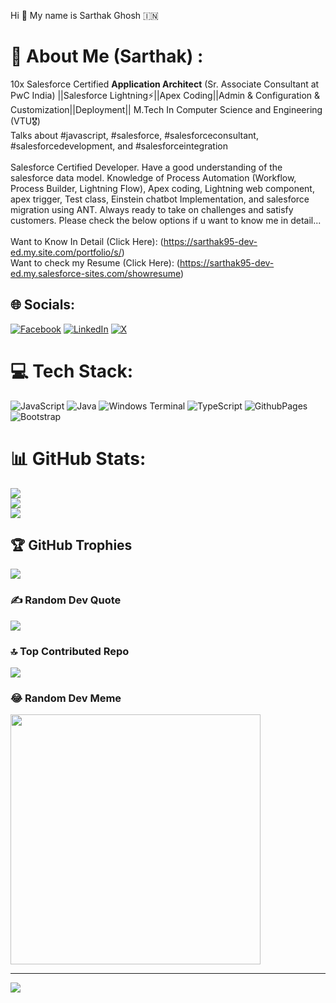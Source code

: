 Hi 👋 My name is Sarthak Ghosh 🇮🇳
# 💫 About Me (Sarthak) :
10x Salesforce Certified **Application Architect** (Sr. Associate Consultant at PwC India) ||Salesforce Lightning⚡||Apex Coding||Admin & Configuration & Customization||Deployment|| M.Tech In Computer Science and Engineering (VTU🎖)<br>Talks about #javascript, #salesforce, #salesforceconsultant, #salesforcedevelopment, and #salesforceintegration<br><br>Salesforce Certified Developer. Have a good understanding of the salesforce data model. Knowledge of Process Automation (Workflow, Process Builder, Lightning Flow), Apex coding, Lightning web component, apex trigger, Test class, Einstein chatbot Implementation, and salesforce migration using ANT. Always ready to take on challenges and satisfy customers. Please check the below options if u want to know me in detail...<br><br>Want to Know In Detail (Click Here): (https://sarthak95-dev-ed.my.site.com/portfolio/s/) <br>Want to check my Resume (Click Here): (https://sarthak95-dev-ed.my.salesforce-sites.com/showresume)


## 🌐 Socials:
[![Facebook](https://img.shields.io/badge/Facebook-%231877F2.svg?logo=Facebook&logoColor=white)](https://facebook.com/sarthak.ghosh.75) [![LinkedIn](https://img.shields.io/badge/LinkedIn-%230077B5.svg?logo=linkedin&logoColor=white)](https://linkedin.com/in/sarthaksfdc95) [![X](https://img.shields.io/badge/X-black.svg?logo=X&logoColor=white)](https://x.com/sarthakghosh95) 

# 💻 Tech Stack:
![JavaScript](https://img.shields.io/badge/javascript-%23323330.svg?style=plastic&logo=javascript&logoColor=%23F7DF1E) ![Java](https://img.shields.io/badge/java-%23ED8B00.svg?style=plastic&logo=openjdk&logoColor=white) ![Windows Terminal](https://img.shields.io/badge/Windows%20Terminal-%234D4D4D.svg?style=plastic&logo=windows-terminal&logoColor=white) ![TypeScript](https://img.shields.io/badge/typescript-%23007ACC.svg?style=plastic&logo=typescript&logoColor=white) ![GithubPages](https://img.shields.io/badge/github%20pages-121013?style=plastic&logo=github&logoColor=white) ![Bootstrap](https://img.shields.io/badge/bootstrap-%238511FA.svg?style=plastic&logo=bootstrap&logoColor=white)
# 📊 GitHub Stats:
![](https://github-readme-stats.vercel.app/api?username=sarthakbittu1995&theme=tokyonight&hide_border=false&include_all_commits=true&count_private=true)<br/>
![](https://github-readme-streak-stats.herokuapp.com/?user=sarthakbittu1995&theme=tokyonight&hide_border=false)<br/>
![](https://github-readme-stats.vercel.app/api/top-langs/?username=sarthakbittu1995&theme=tokyonight&hide_border=false&include_all_commits=true&count_private=true&layout=compact)

## 🏆 GitHub Trophies
![](https://github-profile-trophy.vercel.app/?username=sarthakbittu1995&theme=radical&no-frame=false&no-bg=true&margin-w=4)

### ✍️ Random Dev Quote
![](https://quotes-github-readme.vercel.app/api?type=horizontal&theme=radical)

### 🔝 Top Contributed Repo
![](https://github-contributor-stats.vercel.app/api?username=sarthakbittu1995&limit=5&theme=dark&combine_all_yearly_contributions=true)

### 😂 Random Dev Meme
<img src='https://randommeme-five.vercel.app/' style="height: 400px;"/>

---
[![](https://visitcount.itsvg.in/api?id=sarthakbittu1995&icon=2&color=1)](https://visitcount.itsvg.in)

<!-- Proudly created with GPRM ( https://gprm.itsvg.in ) -->

